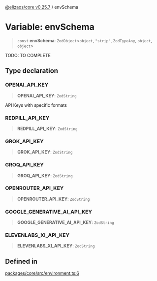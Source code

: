 [@elizaos/core v0.25.7](../index.md) / envSchema

# Variable: envSchema

> `const` **envSchema**: `ZodObject`\<`object`, `"strip"`, `ZodTypeAny`, `object`, `object`\>

TODO: TO COMPLETE

## Type declaration

### OPENAI\_API\_KEY

> **OPENAI\_API\_KEY**: `ZodString`

API Keys with specific formats

### REDPILL\_API\_KEY

> **REDPILL\_API\_KEY**: `ZodString`

### GROK\_API\_KEY

> **GROK\_API\_KEY**: `ZodString`

### GROQ\_API\_KEY

> **GROQ\_API\_KEY**: `ZodString`

### OPENROUTER\_API\_KEY

> **OPENROUTER\_API\_KEY**: `ZodString`

### GOOGLE\_GENERATIVE\_AI\_API\_KEY

> **GOOGLE\_GENERATIVE\_AI\_API\_KEY**: `ZodString`

### ELEVENLABS\_XI\_API\_KEY

> **ELEVENLABS\_XI\_API\_KEY**: `ZodString`

## Defined in

[packages/core/src/environment.ts:6](https://github.com/elizaOS/eliza/blob/main/packages/core/src/environment.ts#L6)
